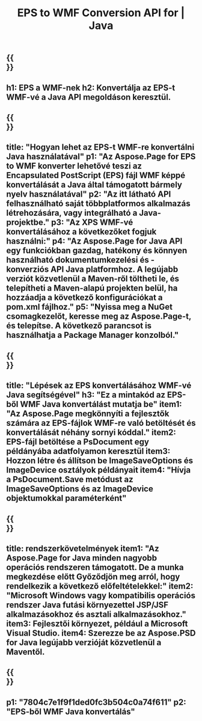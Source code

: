 ﻿---
translation: true
template: /_templates/_conversion-child-java.md
title: EPS to WMF Conversion API for | Java
url: /java/conversion/eps-to-wmf/
description: Java konverziós kód minta EPS formátumhoz WMF fájlba. Ezzel a példakóddal konvertálhatja az EPS-t WMF-vé bármely webes vagy asztali Java alapú alkalmazásban.
informat: EPS
outformat: WMF
otherformats: XPS PS
---

{{<section banner>}}
---
h1: EPS a WMF-nek
h2: Konvertálja az EPS-t WMF-vé a Java API megoldáson keresztül.
---

{{<section overview>}}
---
title: "Hogyan lehet az EPS-t WMF-re konvertálni Java használatával"
p1: "Az Aspose.Page for EPS to WMF konverter lehetővé teszi az Encapsulated PostScript (EPS) fájl WMF képpé konvertálását a Java által támogatott bármely nyelv használatával"
p2: "Az itt látható API felhasználható saját többplatformos alkalmazás létrehozására, vagy integrálható a Java-projektbe."
p3: "Az XPS WMF-vé konvertálásához a következőket fogjuk használni:"
p4: "Az Aspose.Page for Java API egy funkciókban gazdag, hatékony és könnyen használható dokumentumkezelési és -konverziós API Java platformhoz. A legújabb verziót közvetlenül a Maven-ről töltheti le, és telepítheti a Maven-alapú projekten belül, ha hozzáadja a következő konfigurációkat a pom.xml fájlhoz."
p5: "Nyissa meg a NuGet csomagkezelőt, keresse meg az Aspose.Page-t, és telepítse. A következő parancsot is használhatja a Package Manager konzolból."
---

{{<section feature1>}}
---
title: "Lépések az EPS konvertálásához WMF-vé Java segítségével"
h3: "Ez a mintakód az EPS-ből WMF Java konvertálást mutatja be"
item1: "Az Aspose.Page megkönnyíti a fejlesztők számára az EPS-fájlok WMF-re való betöltését és konvertálását néhány sornyi kóddal."
item2: EPS-fájl betöltése a PsDocument egy példányába adatfolyamon keresztül
item3: Hozzon létre és állítson be ImageSaveOptions és ImageDevice osztályok példányait
item4: "Hívja a PsDocument.Save metódust az ImageSaveOptions és az ImageDevice objektumokkal paraméterként"
---

{{<section feature2>}}
---
title: rendszerkövetelmények
item1: "Az Aspose.Page for Java minden nagyobb operációs rendszeren támogatott. De a munka megkezdése előtt Győződjön meg arról, hogy rendelkezik a következő előfeltételekkel:"
item2: "Microsoft Windows vagy kompatibilis operációs rendszer Java futási környezettel JSP/JSF alkalmazásokhoz és asztali alkalmazásokhoz."
item3: Fejlesztői környezet, például a Microsoft Visual Studio.
item4: Szerezze be az Aspose.PSD for Java legújabb verzióját közvetlenül a Maventől.
---

{{<section gist>}}
---
p1: "7804c7e1f9f1ded0fc3b504c0a74f611"
p2: "EPS-ből WMF Java konvertálás"
---
